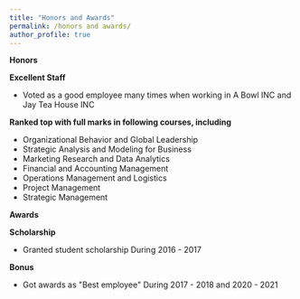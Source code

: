 ```yaml
---
title: "Honors and Awards"
permalink: /honors and awards/
author_profile: true
---
```


**Honors**

**Excellent Staff** <br>
   * Voted as a good employee many times when working in A Bowl INC and Jay Tea House INC <br>

**Ranked top with full marks in following courses, including** <br>
   * Organizational Behavior and Global Leadership <br>
   * Strategic Analysis and Modeling for Business <br>
   * Marketing Research and Data Analytics <br>
   * Financial and Accounting Management <br>
   * Operations Management and Logistics <br>
   * Project Management <br>
   * Strategic Management <br>

**Awards**

**Scholarship** <br>
  * Granted student scholarship During 2016 - 2017
  
**Bonus** <br>
  * Got awards as "Best employee" During 2017 - 2018 and 2020 - 2021
